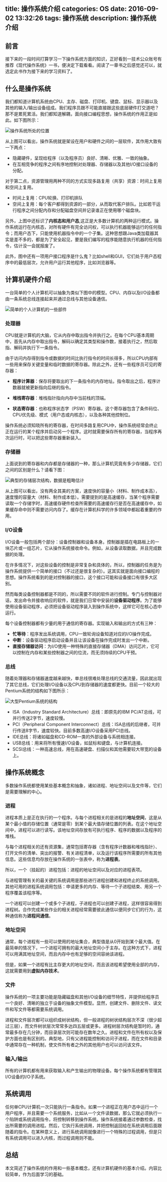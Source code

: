 title: 操作系统介绍
categories: OS
date: 2016-09-02 13:32:26
tags: 操作系统
description: 操作系统介绍
---

## 前言

接下来的一段时间打算学习一下操作系统方面的知识，正好看到一技术公众账号有推荐《现代操作系统》一书，便决定下载看看。阅读了一章书之后感觉还可以，就选定此书作为接下来的学习资料了。

## 什么是操作系统

我们都知道计算机系统由CPU、主存、磁盘、打印机、键盘、鼠标、显示器以及其他的输入/输出设备组成。我们程序员跟不可能直接跟这些底层硬件打交道吧？那不是累死累活。我们都知道解耦，面向接口编程思想，操作系统的作用正是如此。如下图所示：

![操作系统所处的位置](/image/os-position)

从上图可以看出，操作系统就是架设在用户和硬件之间的一层软件，其作用大致有一下两点：

- 隐藏硬件，呈现给程序（以及程序员）良好、清晰、优雅、一致的抽象。
- 在互相竞争的程序之间有序地控制对处理器、存储器以及其他I/O接口设备的分配。

对于第二点，资源管理用两种不同的方式实现多路复用（共享）资源：时间上复用和空间上复用。

 - 时间上复用：CPU轮换、打印机排队
 - 空间上复用：每个客户都得到资源的一部分，从而取代客户排队。比如若干运行程序之间分配内存和分配磁盘空间并记录谁正在使用哪个磁盘块。

另外，上图中还标识了**内核态和用户态**,这正是大多数计算机的两种运行模式。操作系统运行在内核态，对所有硬件有完全访问权，可以执行机器能够运行的任何指令；而用户态下，只能使用机器指令中的一个子集。这种思想跟Java类加载器其实是差不多的，都是为了安全起见，要是我们编写的程序能随意执行机器的任何指令，估计没一会就报废了。

此外，图中还有一项用户接口程序是什么鬼？比如shell和GUI，它们处于用户态程序中的最低层次，允许用户运行其他程序，比如浏览器等。

<!-- more -->

## 计算机硬件介绍

一台简单的个人计算机可以抽象为类似下图中的模型。CPU、内存以及I/O设备都由一条系统总线连接起来并通过总线与其他设备通信。

![简单的个人计算机的一些部件](/image/pc-component)

### 处理器

CPU就是计算机的大脑，它从内存中取出指令并执行之。在每个CPU基本周期中，首先从内存中取出指令，解码以确定其类型和操作数，接着执行之，然后取指、解码并执行下一条指令。

由于访问内存得到指令或数据的时间比执行指令的时间长得多，所以CPU内部有一些用来保存关键变量和临时数据的寄存器。除此之外，还有一些程序员可见的寄存器：

- **程序计算器**：保存将要取出的下一条指令的内存地址。指令取出之后，程序计数器就被更新指向后继的指令。

- **堆栈寄存器**：堆栈指针指向内存中当前栈的顶端。

- **状态寄存器**：也称程序状态字（PSW）寄存器。这个寄存器包含了条件码位、CPU优先级、模式（用户态或内核态），以及各种其他控制位。

操作系统必须知晓所有的寄存器，在时间多路复用CPU中，操作系统经常会终止正在运行的某个程序并启动另一个程序。这时就需要保存所有的寄存器，当程序再次运行时，可以把这些寄存器重新装入。

### 存储器

上面说到的寄存器和内存都是存储器的一种，那么计算机究竟有多少存储器，它们之间的区别是什么？请看下图：

![典型的存储层次结构，数据是粗略估计](/image/memory-structure)

从上图可以看出，没有两全其美的方案，速度快的容量小（材料、制作成本高），速度慢的容量大（材料、制作成本低）。需要提到的是高速缓存，当某个程序需要读取一个存储字时，高速缓存硬件检查所需要的高速缓存行是否在高速缓存中，如果缓存命中则不需要访问内存了。缓存在计算机科学的许多领域中都起着重要的作用。

### I/O设备

I/O设备一般包括两个部分：设备控制器和设备本身。控制器是插在电路板上的一块芯片或一组芯片，它从操作系统接收命令。例如，从设备读取数据，并且完成数据的处理。

在许多情况下，对这些设备的控制是非常复杂和具体的，所以，控制器的任务是为操作系统提供一个简单的接口（不过还是很复杂的）。这其实就是面向接口编程的思想。操作系统看到的是对控制器的接口，这个接口可能和设备接口有很多大区别。

然而每类设备控制器都是不同的，所以需要不同的软件进行控制。专门与控制器对话，发出命令并接收响应的软件，就是我们日常中安装的**设备驱动程序**。为了能够使用设备驱动程序，必须把设备驱动程序装入到操作系统中，这样它可在核心态中运行。

每个设备控制器都有少量的用于通信的寄存器。实现输入和输出的方式有三种：

- **忙等待**：程序发出系统调用，CPU一致轮询设备知道对应的I/O操作完成。
- **中断**：设备驱动程序启动设备并且让该设备在操作完成时发出一个中断。
- **直接存储器访问**：为I/O使用一种特殊的直接存储器（DMA）访问芯片，它可以控制在内存和某些控制器之间的位流，而无须持续的CPU干预。

### 总线

随着处理器和存储器速度越来越快，单总线很难处理总线的交通流量，因此就出现了其它总线，它们处理I/O设备以及CPU到存储器的速度都更快。目前一个较大的Pentium系统的结构如下图所示：

![大型Pentium系统的结构](/image/bus-structure)

- ISA（Industry Standard Architecture）总线：即原先的IBM PC/AT总线，可并行传送2字节，速度较慢。
- PCI（Peripheral Component Interconnect）总线：ISA总线的后继者，可并行传送8字节，速度较快。目前多数高速I/O设备采用PCI总线。
- IDE总线：将诸如磁盘和CD-ROM一类的外部设备与系统相连接。
- USB总线：用来将所有慢速I/O设备，如鼠标和键盘，与计算机连接。
- SCSI总线：一种高速总线，用在高速硬盘、扫描仪和其他需要较大带宽的设备上。

## 操作系统概念

多数操作系统都使用某些基本概念和抽象，诸如进程、地址空间以及文件等，它们是需要理解的中心。

### 进程

进程本质上是正在执行的一个程序。与每个进程相关的是进程的**地址空间**，这是从某个最小值的存储位置（通常是零）到某个最大值存储位置的列表。在这个地址空间中，进程可以进行读写。该地址空间存放有可执行程序、程序的数据以及程序的堆栈。

与每个进程相关的还有资源集，通常包括寄存器（含有程序计数器和堆栈指针）、打开文件的清单、突出的报警、有关进程清单，以及运行该程序所需要的所有其他信息。这些信息均存放在操作系统的一张表中，称为**进程表**。

所以，一个（挂起的）进程包括：进程的地址空间以及对应的进程表项。

与进程管理有关的最关键的系统调用是那些进行进程创建和进程终止的系统调用。其他可用的进程系统调用包括：申请更多的内存、等待一个子进程结束、用另一个程序覆盖该程序等。

一个进程可以创建一个或多个子进程，子进程也可以创建子进程，这样很容易得到进程树。合作完成某些作业的相关进程经常需要彼此通信以便同步它们的行为，这种通信称为**进程间通信**。

### 地址空间

通常，每个进程有一些可以使用的地址集合，典型值是从0开始到某个最大值。在最简单的情况下，一个进程可拥有的最大地址空间小于主存。在这种方式下，进程可以用满其地址空间，而且内存中也有足够的空间容纳该进程。

但是，如果一个进程有比主存更大的地址空间，而且该进程希望使用全部的内存，这就需要用到**虚拟内存技术**。

### 文件

操作系统的一项主要功能是隐藏磁盘和其他I/O设备的细节特性，并提供给程序员一个良好、清晰的独立于设备的抽象文件模型。显然，创建文件、删除文件、读文件和写文件等都需要系统调用。

进程和文件层次都可以组织成树状结构，但一般进程的树状结构层次不深（很少超过三层），而文件树状层次常常多达四五层或更多。进程树层次结构是暂时的，通常最多存在几分钟，而目录层次则可能存在数年之久。进程和文件在所有权以及保护方面也是有区别的。典型地，只有父进程能控制和访问子进程，而在文件和目录中通常存在一种机制，使文件所有者之外的其他用户也可以访问该文件。

### 输入/输出

所有的计算机都有用来获取输入和产生输出的物理设备。每个操作系统都有管理其I/O设备的I/O子系统。

## 系统调用

任何单CPU计算机一次只能执行一条指令。如果一个进程正在用户态中运行一个用户程序，并且需要一个系统服务，比如从一个文件读数据，那么它就必须执行一个陷阱或系统调用指令，将控制转移到操作系统。操作系统接着通过参数检查，找出所需要的调用进程。然后，它执行系统调用，并把控制返回给在系统调用后面跟随着的指令。在某种意义上，进行系统调用就像进行一个特殊的过程调用，但是只有系统调用可以进入内核，而过程调用则不能。

## 总结

本文简述了操作系统的作用和一些基本概念，还有计算机硬件的基本介绍。内容比较简单，作为后面学习的基础。
